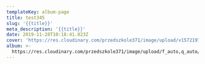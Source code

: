 ```yaml
---
templateKey: album-page
title: test345
slug: '{{title}}'
meta_description: '{{title}}'
date: 2019-11-28T10:18:41.823Z
cover: 'https://res.cloudinary.com/przedszkole371/image/upload/v1572197875/sample.jpg'
album: >-
  https://res.cloudinary.com/przedszkole371/image/upload/f_auto,q_auto/c_fill,w_1200/v1572197875/sample.jpg
---
```



